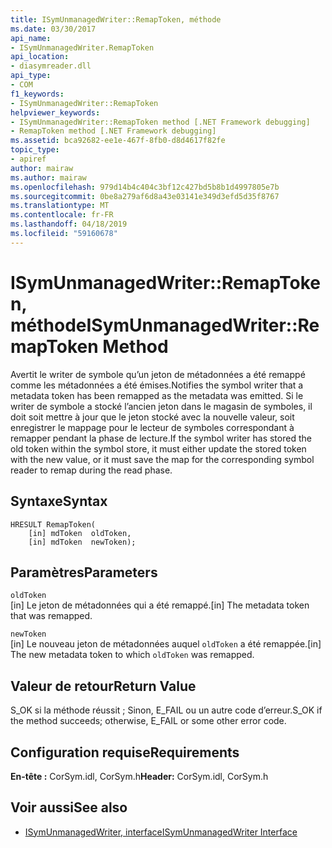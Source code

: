 ```yaml
---
title: ISymUnmanagedWriter::RemapToken, méthode
ms.date: 03/30/2017
api_name:
- ISymUnmanagedWriter.RemapToken
api_location:
- diasymreader.dll
api_type:
- COM
f1_keywords:
- ISymUnmanagedWriter::RemapToken
helpviewer_keywords:
- ISymUnmanagedWriter::RemapToken method [.NET Framework debugging]
- RemapToken method [.NET Framework debugging]
ms.assetid: bca92682-ee1e-467f-8fb0-d8d4617f82fe
topic_type:
- apiref
author: mairaw
ms.author: mairaw
ms.openlocfilehash: 979d14b4c404c3bf12c427bd5b8b1d4997805e7b
ms.sourcegitcommit: 0be8a279af6d8a43e03141e349d3efd5d35f8767
ms.translationtype: MT
ms.contentlocale: fr-FR
ms.lasthandoff: 04/18/2019
ms.locfileid: "59160678"
---
```

# <a name="isymunmanagedwriterremaptoken-method"></a><span data-ttu-id="d1363-102">ISymUnmanagedWriter::RemapToken, méthode</span><span class="sxs-lookup"><span data-stu-id="d1363-102">ISymUnmanagedWriter::RemapToken Method</span></span>
<span data-ttu-id="d1363-103">Avertit le writer de symbole qu’un jeton de métadonnées a été remappé comme les métadonnées a été émises.</span><span class="sxs-lookup"><span data-stu-id="d1363-103">Notifies the symbol writer that a metadata token has been remapped as the metadata was emitted.</span></span> <span data-ttu-id="d1363-104">Si le writer de symbole a stocké l’ancien jeton dans le magasin de symboles, il doit soit mettre à jour que le jeton stocké avec la nouvelle valeur, soit enregistrer le mappage pour le lecteur de symboles correspondant à remapper pendant la phase de lecture.</span><span class="sxs-lookup"><span data-stu-id="d1363-104">If the symbol writer has stored the old token within the symbol store, it must either update the stored token with the new value, or it must save the map for the corresponding symbol reader to remap during the read phase.</span></span>  
  
## <a name="syntax"></a><span data-ttu-id="d1363-105">Syntaxe</span><span class="sxs-lookup"><span data-stu-id="d1363-105">Syntax</span></span>  
  
```  
HRESULT RemapToken(  
    [in] mdToken  oldToken,  
    [in] mdToken  newToken);  
```  
  
## <a name="parameters"></a><span data-ttu-id="d1363-106">Paramètres</span><span class="sxs-lookup"><span data-stu-id="d1363-106">Parameters</span></span>  
 `oldToken`  
 <span data-ttu-id="d1363-107">[in] Le jeton de métadonnées qui a été remappé.</span><span class="sxs-lookup"><span data-stu-id="d1363-107">[in] The metadata token that was remapped.</span></span>  
  
 `newToken`  
 <span data-ttu-id="d1363-108">[in] Le nouveau jeton de métadonnées auquel `oldToken` a été remappée.</span><span class="sxs-lookup"><span data-stu-id="d1363-108">[in] The new metadata token to which `oldToken` was remapped.</span></span>  
  
## <a name="return-value"></a><span data-ttu-id="d1363-109">Valeur de retour</span><span class="sxs-lookup"><span data-stu-id="d1363-109">Return Value</span></span>  
 <span data-ttu-id="d1363-110">S_OK si la méthode réussit ; Sinon, E_FAIL ou un autre code d’erreur.</span><span class="sxs-lookup"><span data-stu-id="d1363-110">S_OK if the method succeeds; otherwise, E_FAIL or some other error code.</span></span>  
  
## <a name="requirements"></a><span data-ttu-id="d1363-111">Configuration requise</span><span class="sxs-lookup"><span data-stu-id="d1363-111">Requirements</span></span>  
 <span data-ttu-id="d1363-112">**En-tête :** CorSym.idl, CorSym.h</span><span class="sxs-lookup"><span data-stu-id="d1363-112">**Header:** CorSym.idl, CorSym.h</span></span>  
  
## <a name="see-also"></a><span data-ttu-id="d1363-113">Voir aussi</span><span class="sxs-lookup"><span data-stu-id="d1363-113">See also</span></span>

- [<span data-ttu-id="d1363-114">ISymUnmanagedWriter, interface</span><span class="sxs-lookup"><span data-stu-id="d1363-114">ISymUnmanagedWriter Interface</span></span>](../../../../docs/framework/unmanaged-api/diagnostics/isymunmanagedwriter-interface.md)
